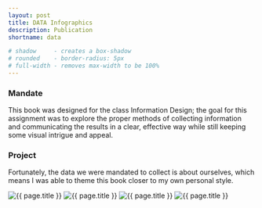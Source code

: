 ```yaml
---
layout: post
title: DATA Infographics
description: Publication
shortname: data

# shadow 	 - creates a box-shadow
# rounded 	 - border-radius: 5px
# full-width - removes max-width to be 100%
---
```


### Mandate
This book was designed for the class Information Design; the goal for this assignment was to explore the proper methods of collecting information and communicating the results in a clear, effective way while still keeping some visual intrigue and appeal.

### Project
Fortunately, the data we were mandated to collect is about ourselves, which means I was able to theme this book closer to my own personal style.

<div>
	<img src="/assets/projects/{{ page.shortname }}/{{ page.shortname }}_1.png" alt="{{ page.title }}">
	<img src="/assets/projects/{{ page.shortname }}/{{ page.shortname }}_2.jpg" alt="{{ page.title }}">
	<img src="/assets/projects/{{ page.shortname }}/{{ page.shortname }}_3.jpg" alt="{{ page.title }}">
	<img src="/assets/projects/{{ page.shortname }}/{{ page.shortname }}_4.jpg" alt="{{ page.title }}">
</div>